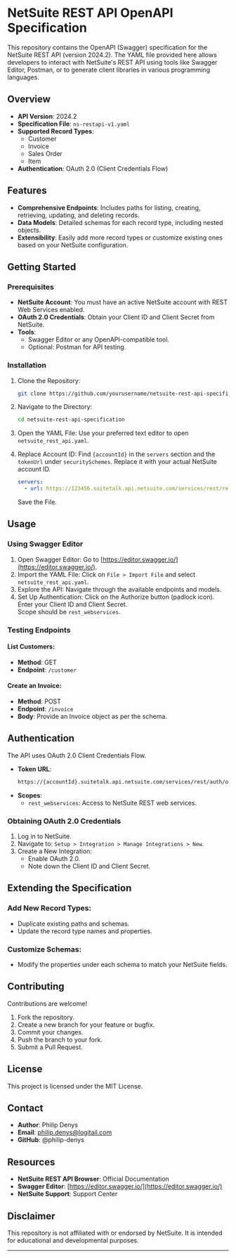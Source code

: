 
# NetSuite REST API OpenAPI Specification

This repository contains the OpenAPI (Swagger) specification for the NetSuite REST API (version 2024.2). The YAML file provided here allows developers to interact with NetSuite's REST API using tools like Swagger Editor, Postman, or to generate client libraries in various programming languages.

## Overview

- **API Version**: 2024.2  
- **Specification File**: `ns-restapi-v1.yaml`  
- **Supported Record Types**:
  - Customer
  - Invoice
  - Sales Order
  - Item  
- **Authentication**: OAuth 2.0 (Client Credentials Flow)  

## Features

- **Comprehensive Endpoints**: Includes paths for listing, creating, retrieving, updating, and deleting records.  
- **Data Models**: Detailed schemas for each record type, including nested objects.  
- **Extensibility**: Easily add more record types or customize existing ones based on your NetSuite configuration.  

## Getting Started

### Prerequisites

- **NetSuite Account**: You must have an active NetSuite account with REST Web Services enabled.  
- **OAuth 2.0 Credentials**: Obtain your Client ID and Client Secret from NetSuite.  
- **Tools**:
  - Swagger Editor or any OpenAPI-compatible tool.
  - Optional: Postman for API testing.  

### Installation

1. Clone the Repository:
   ```bash
   git clone https://github.com/yourusername/netsuite-rest-api-specification.git
   ```
2. Navigate to the Directory:
   ```bash
   cd netsuite-rest-api-specification
   ```
3. Open the YAML File:
   Use your preferred text editor to open `netsuite_rest_api.yaml`.

4. Replace Account ID:
   Find `{accountId}` in the `servers` section and the `tokenUrl` under `securitySchemes`.
   Replace it with your actual NetSuite account ID.
   ```yaml
   servers:
     - url: https://123456.suitetalk.api.netsuite.com/services/rest/record/v1
   ```
   Save the File.

## Usage

### Using Swagger Editor

1. Open Swagger Editor:
   Go to [https://editor.swagger.io/](https://editor.swagger.io/).
2. Import the YAML File:
   Click on `File > Import File` and select `netsuite_rest_api.yaml`.
3. Explore the API:
   Navigate through the available endpoints and models.
4. Set Up Authentication:
   Click on the Authorize button (padlock icon).
   Enter your Client ID and Client Secret.  
   Scope should be `rest_webservices`.

### Testing Endpoints

#### List Customers:
- **Method**: GET  
- **Endpoint**: `/customer`  

#### Create an Invoice:
- **Method**: POST  
- **Endpoint**: `/invoice`  
- **Body**: Provide an Invoice object as per the schema.  

## Authentication

The API uses OAuth 2.0 Client Credentials Flow.

- **Token URL**:
  ```bash
  https://{accountId}.suitetalk.api.netsuite.com/services/rest/auth/oauth2/v1/token
  ```
- **Scopes**:
  - `rest_webservices`: Access to NetSuite REST web services.

### Obtaining OAuth 2.0 Credentials

1. Log in to NetSuite.
2. Navigate to: `Setup > Integration > Manage Integrations > New`.
3. Create a New Integration:
   - Enable OAuth 2.0.
   - Note down the Client ID and Client Secret.

## Extending the Specification

### Add New Record Types:
- Duplicate existing paths and schemas.  
- Update the record type names and properties.

### Customize Schemas:
- Modify the properties under each schema to match your NetSuite fields.

## Contributing

Contributions are welcome!

1. Fork the repository.  
2. Create a new branch for your feature or bugfix.  
3. Commit your changes.  
4. Push the branch to your fork.  
5. Submit a Pull Request.  

## License

This project is licensed under the MIT License.

## Contact

- **Author**: Philip Denys 
- **Email**: philip.denys@logitail.com  
- **GitHub**: @philip-denys  

## Resources

- **NetSuite REST API Browser**: Official Documentation  
- **Swagger Editor**: [https://editor.swagger.io/](https://editor.swagger.io/)  
- **NetSuite Support**: Support Center  

## Disclaimer

This repository is not affiliated with or endorsed by NetSuite. It is intended for educational and developmental purposes.

---

